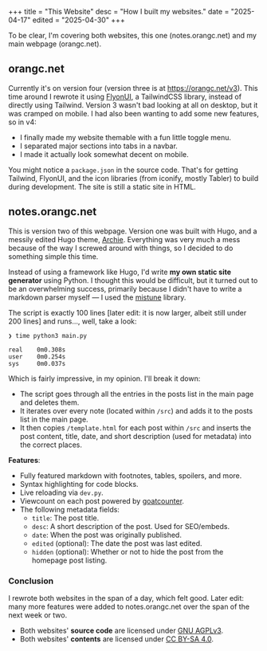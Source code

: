 +++
title = "This Website"
desc = "How I built my websites."
date = "2025-04-17"
edited = "2025-04-30"
+++

To be clear, I'm covering both websites, this one (notes.orangc.net) and my main webpage (orangc.net).

## orangc.net
Currently it's on version four (version three is at https://orangc.net/v3). This time around I rewrote it using [FlyonUI](https://flyonui.com), a TailwindCSS library, instead of directly using Tailwind. Version 3 wasn't bad looking at all on desktop, but it was cramped on mobile. I had also been wanting to add some new features, so in v4:

- I finally made my website themable with a fun little toggle menu.
- I separated major sections into tabs in a navbar.
- I made it actually look somewhat decent on mobile.

You might notice a `package.json` in the source code. That's for getting Tailwind, FlyonUI, and the icon libraries (from iconify, mostly Tabler) to build during development. The site is still a static site in HTML.

## notes.orangc.net
This is version two of this webpage. Version one was built with Hugo, and a messily edited Hugo theme, [Archie](https://github.com/athul/archie). Everything was very much a mess because of the way I screwed around with things, so I decided to do something simple this time.

Instead of using a framework like Hugo, I'd write **my own static site generator** using Python. I thought this would be difficult, but it turned out to be an overwhelming success, primarily because I didn't have to write a markdown parser myself — I used the [mistune](https://mistune.lepture.com/) library.

The script is exactly 100 lines [later edit: it is now larger, albeit still under 200 lines] and runs..., well, take a look:

```
❯ time python3 main.py

real	0m0.308s
user	0m0.254s
sys	    0m0.037s
```

Which is fairly impressive, in my opinion. I'll break it down:

- The script goes through all the entries in the posts list in the main page and deletes them.
- It iterates over every note (located within `/src`) and adds it to the posts list in the main page.
- It then copies `/template.html` for each post within `/src` and inserts the post content, title, date, and short description (used for metadata) into the correct places.

**Features**:
- Fully featured markdown with footnotes, tables, spoilers, and more.
- Syntax highlighting for code blocks.
- Live reloading via `dev.py`.
- Viewcount on each post powered by [goatcounter](https://goatcounter.com).
- The following metadata fields:
    - `title`: The post title.
    - `desc`: A short description of the post. Used for SEO/embeds.
    - `date`: When the post was originally published.
    - `edited` (optional): The date the post was last edited.
    - `hidden` (optional): Whether or not to hide the post from the homepage post listing.

### Conclusion
I rewrote both websites in the span of a day, which felt good. Later edit: many more features were added to notes.orangc.net over the span of the next week or two.

- Both websites' **source code** are licensed under [GNU AGPLv3](https://choosealicense.com/licenses/agpl-3.0/).
- Both websites' **contents** are licensed under [CC BY-SA 4.0](https://choosealicense.com/licenses/cc-by-sa-4.0/).
